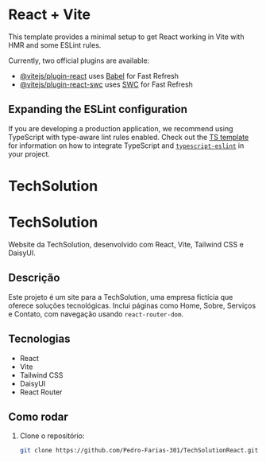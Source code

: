 # React + Vite

This template provides a minimal setup to get React working in Vite with HMR and some ESLint rules.

Currently, two official plugins are available:

- [@vitejs/plugin-react](https://github.com/vitejs/vite-plugin-react/blob/main/packages/plugin-react) uses [Babel](https://babeljs.io/) for Fast Refresh
- [@vitejs/plugin-react-swc](https://github.com/vitejs/vite-plugin-react/blob/main/packages/plugin-react-swc) uses [SWC](https://swc.rs/) for Fast Refresh

## Expanding the ESLint configuration

If you are developing a production application, we recommend using TypeScript with type-aware lint rules enabled. Check out the [TS template](https://github.com/vitejs/vite/tree/main/packages/create-vite/template-react-ts) for information on how to integrate TypeScript and [`typescript-eslint`](https://typescript-eslint.io) in your project.

# TechSolution

# TechSolution

Website da TechSolution, desenvolvido com React, Vite, Tailwind CSS e DaisyUI.

## Descrição
Este projeto é um site para a TechSolution, uma empresa fictícia que oferece soluções tecnológicas. Inclui páginas como Home, Sobre, Serviços e Contato, com navegação usando `react-router-dom`.

## Tecnologias
- React
- Vite
- Tailwind CSS
- DaisyUI
- React Router

## Como rodar
1. Clone o repositório:
   ```bash
   git clone https://github.com/Pedro-Farias-301/TechSolutionReact.git

